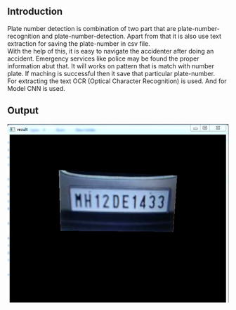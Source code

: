 ## Introduction
Plate number detection is combination of two part that are plate-number-recognition and plate-number-detection. Apart from that it is also use text extraction for saving the plate-number in csv file.<br>
With the help of this, it is easy to navigate the accidenter after doing an accident. Emergency services like police may be found the proper information abut that.
It will works on pattern that is match with number plate. If maching is successful then it save that particular plate-number.<br>
For extracting the text OCR (Optical Character Recognition) is used. And for Model CNN is used.


## Output
<img src="../templet/number-plateoutput1.jpeg" alt="output-1"/><br>
